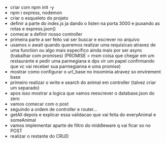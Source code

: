 - criar com npm init -y
- npm i express, nodemon
- criar o esqueleto do projeto 
- definir a parte do index.js ja dando o listen na porta 3000 e puxando as rotas e express.json()
- comecar a definir nosso controller
- primeira parte a ser feito vai ser buscar e escrever no arquivo
- usamos o await quando queremos realizar uma requisicao atravez de uma function ou algo mais especifico ainda mais por ser async (trabalhar com promises) 
(PROMISE =  msm coisa que chegar em um restaurante e pedir uma parmegiana e dps vir um papel confirmando que vc vai receber sua parmegianna e uma promise)
- mostrar como configurar o url_base no insominia atravez so envirement base
- primeiro realizar o write e search do animal em controller (talvez criar um separado)
- apos isso mostrar a logica que vamos reescrever o database.json do zero
- vamos comecar com o post 
- seguindo a ordem de controller e router...
- getAll depois e explicar essa validacao que vai feita do everyAnimal e someAnimal
- vamos implementar  aparte de filtro do middleware q vai ficar so no POST
- realizar o restante do CRUD